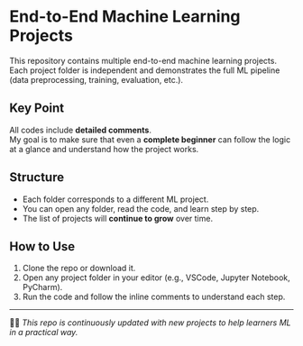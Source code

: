 # End-to-End Machine Learning Projects  

This repository contains multiple end-to-end machine learning projects.  
Each project folder is independent and demonstrates the full ML pipeline (data preprocessing, training, evaluation, etc.).  

## Key Point
All codes include **detailed comments**.  
My goal is to make sure that even a **complete beginner** can follow the logic at a glance and understand how the project works.  

## Structure
- Each folder corresponds to a different ML project.  
- You can open any folder, read the code, and learn step by step.  
- The list of projects will **continue to grow** over time.  

## How to Use
1. Clone the repo or download it.  
2. Open any project folder in your editor (e.g., VSCode, Jupyter Notebook, PyCharm).  
3. Run the code and follow the inline comments to understand each step.  

---

👨‍💻 *This repo is continuously updated with new projects to help  learners ML in a practical way.*
